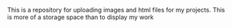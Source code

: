 This is a repository for uploading images and html files for my projects.
This is more of a storage space than to display my work
